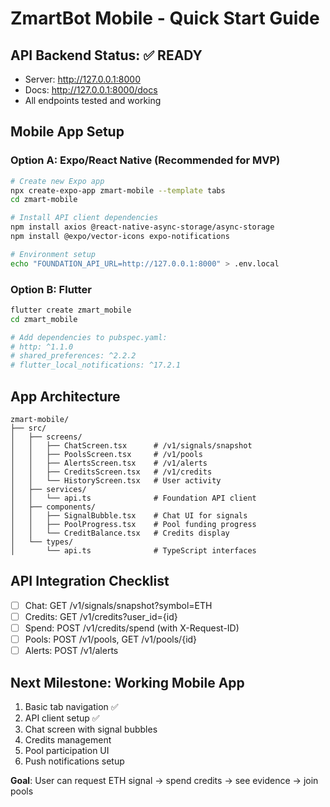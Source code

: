 # ZmartBot Mobile - Quick Start Guide

## API Backend Status: ✅ READY
- Server: http://127.0.0.1:8000
- Docs: http://127.0.0.1:8000/docs
- All endpoints tested and working

## Mobile App Setup

### Option A: Expo/React Native (Recommended for MVP)
```bash
# Create new Expo app
npx create-expo-app zmart-mobile --template tabs
cd zmart-mobile

# Install API client dependencies  
npm install axios @react-native-async-storage/async-storage
npm install @expo/vector-icons expo-notifications

# Environment setup
echo "FOUNDATION_API_URL=http://127.0.0.1:8000" > .env.local
```

### Option B: Flutter
```bash
flutter create zmart_mobile
cd zmart_mobile

# Add dependencies to pubspec.yaml:
# http: ^1.1.0
# shared_preferences: ^2.2.2
# flutter_local_notifications: ^17.2.1
```

## App Architecture
```
zmart-mobile/
├── src/
│   ├── screens/
│   │   ├── ChatScreen.tsx      # /v1/signals/snapshot
│   │   ├── PoolsScreen.tsx     # /v1/pools
│   │   ├── AlertsScreen.tsx    # /v1/alerts  
│   │   ├── CreditsScreen.tsx   # /v1/credits
│   │   └── HistoryScreen.tsx   # User activity
│   ├── services/
│   │   └── api.ts              # Foundation API client
│   ├── components/
│   │   ├── SignalBubble.tsx    # Chat UI for signals
│   │   ├── PoolProgress.tsx    # Pool funding progress
│   │   └── CreditBalance.tsx   # Credits display
│   └── types/
│       └── api.ts              # TypeScript interfaces
```

## API Integration Checklist
- [ ] Chat: GET /v1/signals/snapshot?symbol=ETH
- [ ] Credits: GET /v1/credits?user_id={id}
- [ ] Spend: POST /v1/credits/spend (with X-Request-ID)
- [ ] Pools: POST /v1/pools, GET /v1/pools/{id}
- [ ] Alerts: POST /v1/alerts

## Next Milestone: Working Mobile App
1. Basic tab navigation ✅
2. API client setup ✅  
3. Chat screen with signal bubbles
4. Credits management
5. Pool participation UI
6. Push notifications setup

**Goal**: User can request ETH signal → spend credits → see evidence → join pools